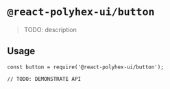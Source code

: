 # `@react-polyhex-ui/button`

> TODO: description

## Usage

```
const button = require('@react-polyhex-ui/button');

// TODO: DEMONSTRATE API
```
